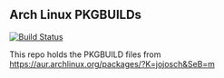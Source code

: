 Arch Linux PKGBUILDs
--------------------

[![Build Status](https://travis-ci.org/jojosch/pkgbuilds.svg?branch=master)](https://travis-ci.org/jojosch/pkgbuilds)

This repo holds the PKGBUILD files from https://aur.archlinux.org/packages/?K=jojosch&SeB=m

